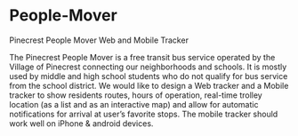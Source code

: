People-Mover
============

Pinecrest People Mover Web and Mobile Tracker

The Pinecrest People Mover is a free transit bus service operated by the Village of Pinecrest connecting our neighborhoods and schools. It is mostly used by middle and high school students who do not qualify for bus service from the school district. We would like to design a Web tracker and a Mobile tracker to show residents routes, hours of operation, real-time trolley location (as a list and as an interactive map) and allow for automatic notifications for arrival at user’s favorite stops. The mobile tracker should work well on iPhone & android devices.